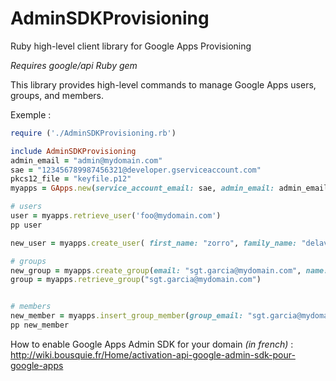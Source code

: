 # AdminSDKProvisioning
Ruby high-level client library for Google Apps Provisioning

*Requires google/api Ruby gem*

This library provides high-level commands to manage Google Apps users, groups, and members.

Exemple :    
```ruby
require ('./AdminSDKProvisioning.rb')

include AdminSDKProvisioning
admin_email = "admin@mydomain.com"
sae = "123456789987456321@developer.gserviceaccount.com"
pkcs12_file = "keyfile.p12"
myapps = GApps.new(service_account_email: sae, admin_email: admin_email, pkcs12_file: pkcs12_file, domain: "mydomain.com")

# users
user = myapps.retrieve_user('foo@mydomain.com')
pp user

new_user = myapps.create_user( first_name: "zorro", family_name: "delavega", email: "zorro@mydomain.com", password: "tornado")

# groups
new_group = myapps.create_group(email: "sgt.garcia@mydomain.com", name: "Garcia", description: "Sergent Garcia Fan Club")
group = myapps.retrieve_group("sgt.garcia@mydomain.com")


# members
new_member = myapps.insert_group_member(group_email: "sgt.garcia@mydomain.com", email: "zorro@mydomain.com")
pp new_member
```


How to enable Google Apps Admin SDK for your domain *(in french)* : http://wiki.bousquie.fr/Home/activation-api-google-admin-sdk-pour-google-apps

